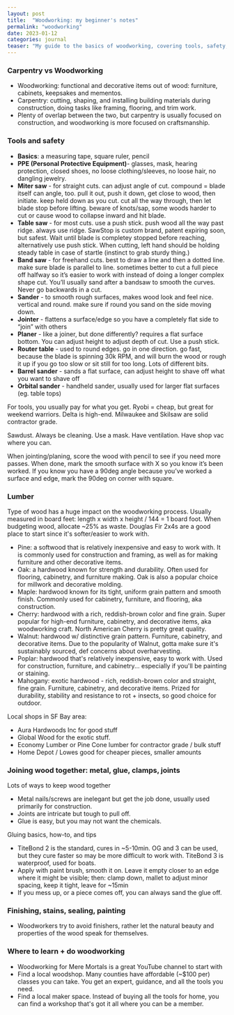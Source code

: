 ```yaml
---
layout: post
title:  "Woodworking: my beginner's notes"
permalink: "woodworking"
date: 2023-01-12
categories: journal
teaser: "My guide to the basics of woodworking, covering tools, safety, materials, and tips picked up from artisan woodworkers in the shop."
---
```


### Carpentry vs Woodworking
- Woodworking: functional and decorative items out of wood: furniture, cabinets, keepsakes and mementos.
- Carpentry: cutting, shaping, and installing building materials during construction, doing tasks like framing, flooring, and trim work.
- Plenty of overlap between the two, but carpentry is usually focused on construction, and woodworking is more focused on craftsmanship.

### Tools and safety
  - **Basics**: a measuring tape, square ruler, pencil
  - **PPE (Personal Protective Equipment)**- glasses, mask, hearing protection, closed shoes, no loose clothing/sleeves, no loose hair, no dangling jewelry.
  - **Miter saw** - for straight cuts. can adjust angle of cut. compound = blade itself can angle, too. pull it out, push it down, get close to wood, then initiate. keep held down as you cut. cut all the way through, then let blade stop before lifting. beware of knots/sap, some woods harder to cut or cause wood to collapse inward and hit blade.
  - **Table saw** - for most cuts. use a push stick. push wood all the way past ridge. always use ridge. SawStop is custom brand, patent expiring soon, but safest. Wait until blade is completey stopped before reaching, alternatively use push stick. When cutting, left hand should be holding steady table in case of startle (instinct to grab sturdy thing.)
  - **Band saw** - for freehand cuts. best to draw a line and then a dotted line. make sure blade is parallel to line. sometimes better to cut a full piece off halfway so it’s easier to work with instead of doing a longer complex shape cut. You’ll usually sand after a bandsaw to smooth the curves. Never go backwards in a cut.
  - **Sander** - to smooth rough surfaces, makes wood look and feel nice.  vertical and round. make sure if round you sand on the side moving down.
  - **Jointer** - flattens a surface/edge so you have a completely flat side to “join” with others
  - **Planer** - like a joiner, but done differently? requires a flat surface bottom. You can adjust height to adjust depth of cut. Use a push stick.
  - **Router table** - used to round edges. go in one direction. go fast, because the blade is spinning 30k RPM, and will burn the wood or rough it up if you go too slow or sit still for too long. Lots of different bits. 
  - **Barrel sander** - sands a flat surface, can adjust height to shave off what you want to shave off
  - **Orbital sander** - handheld sander, usually used for larger flat surfaces (eg. table tops)

For tools, you usually pay for what you get. Ryobi = cheap, but great for weekend warriors. Delta is high-end. Milwaukee and Skilsaw are solid contractor grade.

Sawdust. Always be cleaning. Use a mask. Have ventilation. Have shop vac where you can.

When jointing/planing, score the wood with pencil to see if you need more passes. When done, mark the smooth surface with X so you know it’s been worked. If you know you have a 90deg angle because you’ve worked a surface and edge, mark the 90deg on corner with square.

### Lumber
Type of wood has a huge impact on the woodworking process. Usually measured in board feet: length x width x height / 144 = 1 board foot. When budgeting wood, allocate ~25% as waste. Douglas Fir 2x4s are a good place to start since it's softer/easier to work with.
  - Pine: a softwood that is relatively inexpensive and easy to work with. It is commonly used for construction and framing, as well as for making furniture and other decorative items.
  - Oak: a hardwood known for strength and durability. Often used for flooring, cabinetry, and furniture making. Oak is also a popular choice for millwork and decorative molding.
  - Maple: hardwood known for its tight, uniform grain pattern and smooth finish. Commonly used for cabinetry, furniture, and flooring, aka construction.
  - Cherry: hardwood with a rich, reddish-brown color and fine grain. Super popular for high-end furniture, cabinetry, and decorative items, aka woodworking craft. North American Cherry is pretty great quality.
  - Walnut: hardwood w/ distinctive grain pattern. Furniture, cabinetry, and decorative items. Due to the popularity of Walnut, gotta make sure it's sustainably sourced, def concerns about overharvesting.
  - Poplar: hardwood that's relatively inexpensive, easy to work with. Used for construction, furniture, and cabinetry... especially if you'll be painting or staining.
  - Mahogany: exotic hardwood - rich, reddish-brown color and straight, fine grain. Furniture, cabinetry, and decorative items. Prized for durability, stability and resistance to rot + insects, so good choice for outdoor.

Local shops in SF Bay area:
  - Aura Hardwoods Inc for good stuff
  - Global Wood for the exotic stuff.
  - Economy Lumber or Pine Cone lumber for contractor grade / bulk stuff
  - Home Depot / Lowes good for cheaper pieces, smaller amounts


### Joining wood together: metal, glue, clamps, joints
Lots of ways to keep wood together 
  - Metal nails/screws are inelegant but get the job done, usually used primarily for construction. 
  - Joints are intricate but tough to pull off. 
  - Glue is easy, but you may not want the chemicals.

Gluing basics, how-to, and tips
  - TiteBond 2 is the standard, cures in ~5-10min. OG and 3 can be used, but they cure faster so may be more difficult to work with. TiteBond 3 is waterproof, used for boats.
  - Apply with paint brush, smooth it on. Leave it empty closer to an edge where it might be visible; then: clamp down, mallet to adjust minor spacing, keep it tight, leave for ~15min
  - If you mess up, or a piece comes off, you can always sand the glue off. 


### Finishing, stains, sealing, painting
- Woodworkers try to avoid finishers, rather let the natural beauty and properties of the wood speak for themselves.

### Where to learn + do woodworking
- Woodworking for Mere Mortals is a great YouTube channel to start with
- Find a local woodshop. Many counties have affordable (~$100 per) classes you can take. You get an expert, guidance, and all the tools you need.
- Find a local maker space. Instead of buying all the tools for home, you can find a workshop that's got it all where you can be a member.
